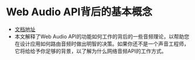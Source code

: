 # Web Audio API背后的基本概念
- [文档地址](https://developer.mozilla.org/en-US/docs/Web/API/Web_Audio_API/Basic_concepts_behind_Web_Audio_API)
- 本文解释了Web Audio API的功能如何工作的背后的一些音频理论，以帮助您在设计应用如何路由音频时做出明智的决策。如果你还不是一个声音工程师，它将给给予你足够的背景，以了解为什么网络音频API的工作方式。


